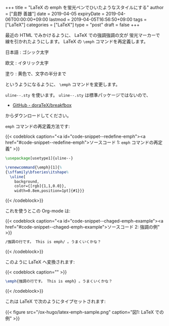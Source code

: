 +++
title = "LaTeX の emph を蛍光ペンでひいたようなスタイルにする"
author = ["島野 善雄"]
date = 2019-04-05
expiryDate = 2019-04-06T00:00:00+09:00
lastmod = 2019-04-05T16:56:50+09:00
tags = ["LaTeX"]
categories = ["LaTeX"]
type = "post"
draft = false
+++

最近の HTML でみかけるように、 LaTeX での強調強調の文が
蛍光マーカーで線を引かれたようにします。
LaTeX の `\emph` コマンドを再定義します。

日本語
: ゴシック太字

欧文
: イタリック太字

塗り
: 黄色で、文字の半分まで

というようになるように、 `\emph` コマンドを変更します。

`uline--.sty` を使います。
`uline--.sty` は標準パッケージではないので、

-   [GitHub - doraTeX/breakfbox](https://github.com/doraTeX/breakfbox)

からダウンロードしてください。

`emph` コマンドの再定義方法です:

{{< codeblock caption="<a id=\"code-snippet--redefine-emph\"></a><a href=\"#code-snippet--redefine-emph\">ソースコード 1</a>: <code>emph</code> コマンドの再定義" >}}
```latex
\usepackage[usetype1]{uline--}

\renewcommand{\emph}[1]{%
{\sffamily\bfseries\itshape%
  \uline[
    background,
    color={[rgb]{1,1,0.0}},
    width=0.8em,position=1pt]{#1}}}
```
{{< /codeblock>}}

これを使うとこの Org-mode は:

{{< codeblock caption="<a id=\"code-snippet--chaged-emph-example\"></a><a href=\"#code-snippet--chaged-emph-example\">ソースコード 2</a>: 強調の例" >}}
```org
/強調の行です。 This is emph/ 。うまくいくかな？
```
{{< /codeblock>}}

このように LaTeX へ変換されます:

{{< codeblock caption="" >}}
```latex
\emph{強調の行です。 This is emph} 。うまくいくかな？
```
{{< /codeblock>}}

これは LaTeX で次のようにタイプセットされます:

{{< figure src="/ox-hugo/latex-emph-sample.png" caption="&#22259;1:  LaTeX での例" >}}
